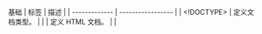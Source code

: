 基础
|   标签            |   描述                |
|   -------------   |   -----------------   |
|   <!DOCTYPE>      |   定义文档类型。      |
|   <html>          |   定义 HTML 文档。    |
|   <title>         |   定义文档的标题。    |
|   <body>          |   定义文档的主体。    |
|   <h1> to <h6>    |   定义 HTML 标题。    |
|   <p>             |   定义段落。          |
|   <br>            |   定义简单的折行。    |
|   <hr>            |   定义水平线。        |
|   <!--...-->      |   定义注释。          |


格式
|   标签            |   描述                                                  |
|   -------------   |   ---------------------------------------------------   |
|   <acronym>       |   定义只取首字母的缩写。                                |
|   <abbr>          |   定义缩写。                                            |
|   <address>       |   定义文档作者或拥有者的联系信息。                      |
|   <b>             |   定义粗体文本。                                        |
|   <bdi>           |   定义文本的文本方向，使其脱离其周围文本的方向设置。    |
|   <bdo>           |   定义文字方向。                                        |
|   <big>           |   定义大号文本。                                        |
|   <blockquote>    |   定义长的引用。                                        |
|   <center>        |   不赞成使用。定义居中文本。                            |
|   <cite>          |   定义引用(citation)。                                  |
|   <code>          |   定义计算机代码文本。                                  |
|   <del>           |   定义被删除文本。                                      |
|   <dfn>           |   定义定义项目。                                        |
|   <em>            |   定义强调文本。                                        |
|   <font>          |   不赞成使用。定义文本的字体、尺寸和颜色                |
|   <i>             |   定义斜体文本。                                        |
|   <ins>           |   定义被插入文本。                                      |
|   <kbd>           |   定义键盘文本。                                        |
|   <mark>          |   定义有记号的文本。                                    |
|   <meter>         |   定义预定义范围内的度量。                              |
|   <pre>           |   定义预格式文本。                                      |
|   <progress>      |   定义任何类型的任务的进度。                            |
|   <q>             |   定义短的引用。                                        |
|   <rp>            |   定义若浏览器不支持 ruby 元素显示的内容。              |
|   <rt>            |   定义 ruby 注释的解释。                                |
|   <ruby>          |   定义 ruby 注释。                                      |
|   <samp>          |   定义计算机代码样本。                                  |
|   <small>         |   定义小号文本。                                        |
|   <strong>        |   定义语气更为强烈的强调文本。                          |
|   <sup>           |   定义上标文本。                                        |
|   <sub>           |   定义下标文本。                                        |
|   <tt>            |   定义打字机文本。                                      |
|   <u>             |   不赞成使用。定义下划线文本。                          |
|   <var>           |   定义文本的变量部分。                                  |
|   <wbr>           |   定义可能的换行符。                                    |

#### bdi
人名顺序显示 
 <p dir="rtl">Write <bdi>Bill</bdi> this text right-to-left!</p>

 #### bdo
 <bdo dir="rtl">Here is some text</bdo>

 #### blockquote q
 <blockquote cite="http://www.wwf.org"> cite 属性指定了引用的来源
 请注意，浏览器在 blockquote 元素前后添加了换行，并增加了外边距。
 请注意，浏览器在p引用的周围插入了引号。

#### meter
使用 meter 元素来度量给定范围（gauge）内的数据：
<meter value="3" min="0" max="10">十分之三</meter>
<meter value="0.6">60%</meter>                                                                 


表单
|   标签          |   描述                                        |
|   -----------   |   -----------------------------------------   |
|   <form>        |   定义供用户输入的 HTML 表单。                |
|   <input>       |   定义输入控件。                              |
|   <textarea>    |   定义多行的文本输入控件。                    |
|   <button>      |   定义按钮。                                  |
|   <select>      |   定义选择列表（下拉列表）。                  |
|   <optgroup>    |   定义选择列表中相关选项的组合。              |
|   <option>      |   定义选择列表中的选项。                      |
|   <label>       |   定义 input 元素的标注。                     |
|   <fieldset>    |   定义围绕表单中元素的边框。                  |
|   <legend>      |   定义 fieldset 元素的标题。                  |
|   <isindex>     |   不赞成使用。定义与文档相关的可搜索索引。    |
|   <datalist>    |   定义下拉列表。                              |
|   <keygen>      |   定义生成密钥。                              |
|   <output>      |   定义输出的一些类型。                        |

#### fieldset
<form>
  <fieldset>
    <legend>health information</legend>
    height: <input type="text" />
    weight: <input type="text" />
  </fieldset>
</form>

#### optgroup
<select>
  <optgroup label="Swedish Cars">
    <option value ="volvo">Volvo</option>
    <option value ="saab">Saab</option>
  </optgroup>

  <optgroup label="German Cars">
    <option value ="mercedes">Mercedes</option>
    <option value ="audi">Audi</option>
  </optgroup>
</select>


框架
|   标签          |   描述                                    |
|   -----------   |   -------------------------------------   |
|   <frame>       |   定义框架集的窗口或框架。                |
|   <frameset>    |   定义框架集。                            |
|   <noframes>    |   定义针对不支持框架的用户的替代内容。    |
|   <iframe>      |   定义内联框架。                          |


图像
|   标签            |   描述                                    |
|   -------------   |   -------------------------------------   |
|   <img>           |   定义图像。                              |
|   <map>           |   定义图像映射。                          |
|   <area>          |   定义图像地图内部的区域。                |
|   <canvas>        |   定义图形。                              |
|   <figcaption>    |   定义 figure 元素的标题。                |
|   <figure>        |   定义媒介内容的分组，以及它们的标题。    |


音频/视频
|   标签        |   描述                                |
|   ---------   |   ---------------------------------   |
|   <audio>     |   定义声音内容。                      |
|   <source>    |   定义媒介源。                        |
|   <track>     |   定义用在媒体播放器中的文本轨道。    |
|   <video>     |   定义视频。                          |


链接
|   标签      |   描述                          |
|   -------   |   ---------------------------   |
|   <a>       |   定义锚。                      |
|   <link>    |   定义文档与外部资源的关系。    |
|   <nav>     |   定义导航链接。                |


列表
|   标签          |   描述                                           |
|   -----------   |   --------------------------------------------   |
|   <ul>          |   定义无序列表。                                 |
|   <ol>          |   定义有序列表。                                 |
|   <li>          |   定义列表的项目。                               |
|   <dir>         |   不赞成使用。定义目录列表。                     |
|   <dl>          |   定义定义列表。                                 |
|   <dt>          |   定义定义列表中的项目。                         |
|   <dd>          |   定义定义列表中项目的描述。                     |
|   <menu>        |   定义命令的菜单/列表。                          |
|   <menuitem>    |   定义用户可以从弹出菜单调用的命令/菜单项目。    |
|   <command>     |   定义命令按钮。                                 |


表格
|   标签          |   描述                                |
|   -----------   |   ---------------------------------   |
|   <table>       |   定义表格                            |
|   <caption>     |   定义表格标题。                      |
|   <th>          |   定义表格中的表头单元格。            |
|   <tr>          |   定义表格中的行。                    |
|   <td>          |   定义表格中的单元。                  |
|   <thead>       |   定义表格中的表头内容。              |
|   <tbody>       |   定义表格中的主体内容。              |
|   <tfoot>       |   定义表格中的表注内容（脚注）。      |
|   <col>         |   定义表格中一个或多个列的属性值。    |
|   <colgroup>    |   定义表格中供格式化的列组。          |


样式/节
|   标签         |   描述                                 |
|   ----------   |   ----------------------------------   |
|   <style>      |   定义文档的样式信息。                 |
|   <div>        |   定义文档中的节。                     |
|   <span>       |   定义文档中的节。                     |
|   <header>     |   定义 section 或 page 的页眉。        |
|   <footer>     |   定义 section 或 page 的页脚。        |
|   <section>    |   定义 section。                       |
|   <article>    |   定义文章。                           |
|   <aside>      |   定义页面内容之外的内容。             |
|   <details>    |   定义元素的细节。                     |
|   <dialog>     |   定义对话框或窗口。                   |
|   <summary>    |   为 <details> 元素定义可见的标题。    |


元信息
|   标签          |   描述                                                  |
|   -----------   |   ---------------------------------------------------   |
|   <head>        |   定义关于文档的信息。                                  |
|   <meta>        |   定义关于 HTML 文档的元信息。                          |
|   <base>        |   定义页面中所有链接的默认地址或默认目标。              |
|   <basefont>    |   不赞成使用。定义页面中文本的默认字体、颜色或尺寸。    |


编程
|   标签          |   描述                                          |
|   -----------   |   -------------------------------------------   |
|   <script>      |   定义客户端脚本。                              |
|   <noscript>    |   定义针对不支持客户端脚本的用户的替代内容。    |
|   <applet>      |   不赞成使用。定义嵌入的 applet。               |
|   <embed>       |   为外部应用程序（非 HTML）定义容器。           |
|   <object>      |   定义嵌入的对象。                              |
|   <param>       |   定义对象的参数。                              |



